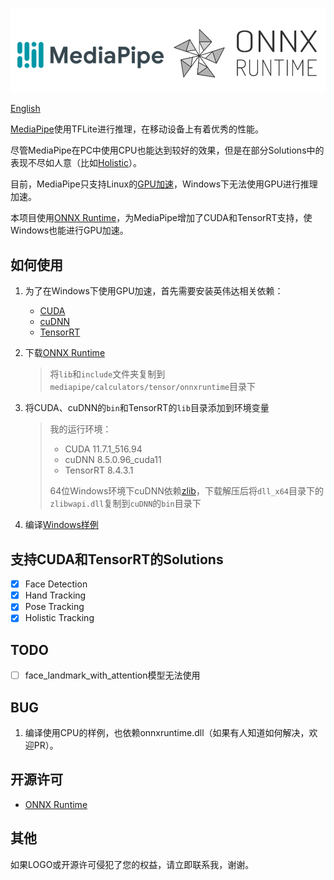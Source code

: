 ![MediaPipe](docs/logo.png) 

[English](README_EN.md)

[MediaPipe](https://github.com/google/mediapipe)使用TFLite进行推理，在移动设备上有着优秀的性能。

尽管MediaPipe在PC中使用CPU也能达到较好的效果，但是在部分Solutions中的表现不尽如人意（比如[Holistic](https://google.github.io/mediapipe/solutions/holistic.html)）。

目前，MediaPipe只支持Linux的[GPU加速](https://google.github.io/mediapipe/getting_started/gpu_support.html)，Windows下无法使用GPU进行推理加速。

本项目使用[ONNX Runtime](https://github.com/microsoft/onnxruntime)，为MediaPipe增加了CUDA和TensorRT支持，使Windows也能进行GPU加速。

## 如何使用

1. 为了在Windows下使用GPU加速，首先需要安装英伟达相关依赖：

    - [CUDA](https://developer.nvidia.com/cuda-toolkit)
    - [cuDNN](https://developer.nvidia.com/cudnn)
    - [TensorRT](https://developer.nvidia.com/tensorrt)

2. 下载[ONNX Runtime](https://github.com/microsoft/onnxruntime/releases)

    >   将`lib`和`include`文件夹复制到`mediapipe/calculators/tensor/onnxruntime`目录下

3.   将CUDA、cuDNN的`bin`和TensorRT的`lib`目录添加到环境变量

     >   我的运行环境：
     >
     >   -   CUDA 11.7.1_516.94
     >   -   cuDNN 8.5.0.96_cuda11
     >   -   TensorRT 8.4.3.1
     >
     >   64位Windows环境下cuDNN依赖[zlib](http://www.winimage.com/zLibDll/zlib123dllx64.zip)，下载解压后将`dll_x64`目录下的`zlibwapi.dll`复制到`cuDNN`的`bin`目录下

4. 编译[Windows样例](/windows_build_example.md)

## 支持CUDA和TensorRT的Solutions

- [x] Face Detection
- [X] Hand Tracking
- [X] Pose Tracking
- [X] Holistic Tracking

## TODO

- [ ] face_landmark_with_attention模型无法使用

## BUG

1. 编译使用CPU的样例，也依赖onnxruntime.dll（如果有人知道如何解决，欢迎PR）。

## 开源许可

-   [ONNX Runtime](mediapipe/calculators/tensor/onnxruntime/LICENSE)

## 其他

如果LOGO或开源许可侵犯了您的权益，请立即联系我，谢谢。
